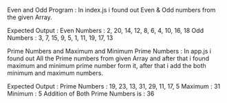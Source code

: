 Even and Odd Program :
In index.js i found out Even & Odd numbers from the given Array.

Expected Output :
Even Numbers : 2, 20, 14, 12, 8, 6, 4, 10, 16, 18
Odd Numbers : 3, 7, 15, 9, 5, 1, 11, 19, 17, 13

Prime Numbers and Maximum and Minimum Prime Numbers :
In app.js i found out All the Prime numbers from given Array and after that i found maximum and minimum prime number form it,
after that i add the both minimum and maximum numbers.

Expected Output :
Prime Numbers : 19, 23, 13, 31, 29, 11, 17, 5
Maximum : 31
Minimum : 5
Addition of Both Prime Numbers is : 36
